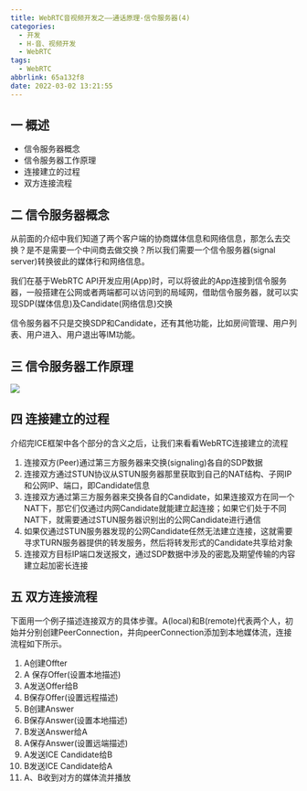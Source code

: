 ```yaml
---
title: WebRTC音视频开发之——通话原理-信令服务器(4)
categories:
  - 开发
  - H-音、视频开发
  - WebRTC
tags:
  - WebRTC
abbrlink: 65a132f8
date: 2022-03-02 13:21:55
---
```

## 一 概述

* 信令服务器概念
* 信令服务器工作原理
* 连接建立的过程
* 双方连接流程

<!--more-->

## 二 信令服务器概念

从前面的介绍中我们知道了两个客户端的协商媒体信息和网络信息，那怎么去交换？是不是需要一个中间商去做交换？所以我们需要一个信令服务器(signal server)转换彼此的媒体行和网络信息。

我们在基于WebRTC API开发应用(App)时，可以将彼此的App连接到信令服务器，一般搭建在公网或者两端都可以访问到的局域网，借助信令服务器，就可以实现SDP(媒体信息)及Candidate(网络信息)交换

信令服务器不只是交换SDP和Candidate，还有其他功能，比如房间管理、用户列表、用户进入、用户退出等IM功能。

## 三 信令服务器工作原理
![][1]

## 四 连接建立的过程

介绍完ICE框架中各个部分的含义之后，让我们来看看WebRTC连接建立的流程

1. 连接双方(Peer)通过第三方服务器来交换(signaling)各自的SDP数据
2. 连接双方通过STUN协议从STUN服务器那里获取到自己的NAT结构、子网IP和公网IP、端口，即Candidate信息
3. 连接双方通过第三方服务器来交换各自的Candidate，如果连接双方在同一个NAT下，那它们仅通过内网Candidate就能建立起连接；如果它们处于不同NAT下，就需要通过STUN服务器识别出的公网Candidate进行通信
4. 如果仅通过STUN服务器发现的公网Candidate任然无法建立连接，这就需要寻求TURN服务器提供的转发服务，然后将转发形式的Candidate共享给对象
5. 连接双方目标IP端口发送报文，通过SDP数据中涉及的密匙及期望传输的内容建立起加密长连接

## 五 双方连接流程

下面用一个例子描述连接双方的具体步骤。A(local)和B(remote)代表两个人，初始并分别创建PeerConnection，并向peerConnection添加到本地媒体流，连接流程如下所示。

1. A创建Offter
2. A 保存Offer(设置本地描述)
3. A发送Offer给B
4. B保存Offer(设置远程描述)
5. B创建Answer
6. B保存Answer(设置本地描述)
7. B发送Answer给A
8. A保存Answer(设置远端描述)
9. A发送ICE Candidate给B
10. B发送ICE Candidate给A
11. A、B收到对方的媒体流并播放



[1]:https://cdn.jsdelivr.net/gh/PGzxc/CDN@master/blog-webrtc/webrtc-02-signal-server.png